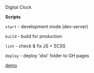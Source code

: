 Digital Clock

**Scripts**

`start` - development mode (dev-server) 

`build` - build for production

`lint` - check & fix JS + SCSS

`deploy` - deploy 'dist' folder to GH pages

[demo](https://ivadimko.github.io/digital-clock/)